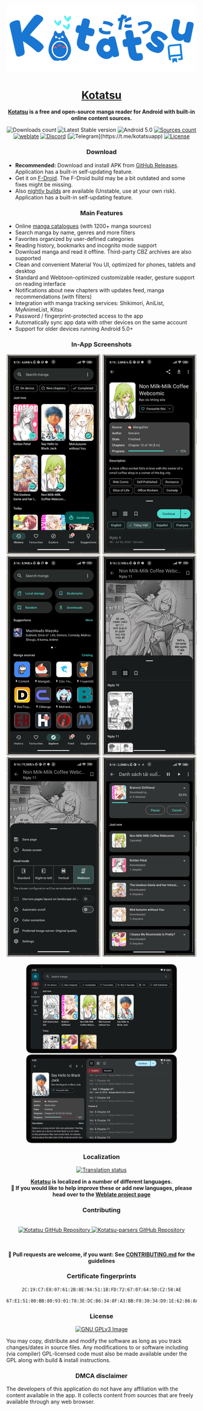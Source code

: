 <div align="center">

<a href="https://kotatsu.app">
    <img src="./.github/assets/vtuber.png" alt="Kotatsu Logo" title="Kotatsu" width="600"/>
</a>

# [Kotatsu](https://kotatsu.app)

**[Kotatsu](https://github.com/KotatsuApp/Kotatsu) is a free and open-source manga reader for Android with built-in online content sources.**

![Downloads count](https://img.shields.io/github/downloads/KotatsuApp/Kotatsu/total?color=1976d2) ![Latest Stable version](https://img.shields.io/github/v/release/KotatsuApp/Kotatsu?color=2596be&label=latest) ![Android 5.0](https://img.shields.io/badge/android-5.0+-brightgreen) [![Sources count](https://img.shields.io/badge/dynamic/yaml?url=https%3A%2F%2Fraw.githubusercontent.com%2FKotatsuApp%2Fkotatsu-parsers%2Frefs%2Fheads%2Fmaster%2F.github%2Fsummary.yaml&query=total&label=manga%20sources&color=%23E9321C)](https://github.com/KotatsuApp/kotatsu-parsers) [![weblate](https://hosted.weblate.org/widgets/kotatsu/-/strings/svg-badge.svg)](https://hosted.weblate.org/engage/kotatsu/) [![Discord](https://img.shields.io/discord/898363402467045416?color=5865f2&label=discord)](https://discord.gg/NNJ5RgVBC5) [![Telegram](https://img.shields.io/badge/chat-telegram-60ACFF?)](https://t.me/kotatsuapp) [![License](https://img.shields.io/github/license/KotatsuApp/Kotatsu)](https://github.com/KotatsuApp/Kotatsu/blob/devel/LICENSE)

### Download

<div align="left">

* **Recommended:** Download and install APK from [GitHub Releases](https://github.com/KotatsuApp/Kotatsu/releases/latest). Application has a built-in self-updating feature.
* Get it on [F-Droid](https://f-droid.org/packages/org.koitharu.kotatsu). The F-Droid build may be a bit outdated and some fixes might be missing.
* Also [nightly builds](https://github.com/KotatsuApp/Kotatsu-nightly/releases) are available (Unstable, use at your own risk). Application has a built-in self-updating feature.

</div>

### Main Features

<div align="left">

* Online [manga catalogues](https://github.com/KotatsuApp/kotatsu-parsers) (with 1200+ manga sources)
* Search manga by name, genres and more filters
* Favorites organized by user-defined categories
* Reading history, bookmarks and incognito mode support
* Download manga and read it offline. Third-party CBZ archives are also supported
* Clean and convenient Material You UI, optimized for phones, tablets and desktop
* Standard and Webtoon-optimized customizable reader, gesture support on reading interface
* Notifications about new chapters with updates feed, manga recommendations (with filters)
* Integration with manga tracking services: Shikimori, AniList, MyAnimeList, Kitsu
* Password / fingerprint-protected access to the app
* Automatically sync app data with other devices on the same account
* Support for older devices running Android 5.0+

</div>

### In-App Screenshots

<div align="center">
    <img src="./metadata/en-US/images/phoneScreenshots/1.png" alt="Mobile view" width="250"/>
    <img src="./metadata/en-US/images/phoneScreenshots/2.png" alt="Mobile view" width="250"/>
    <img src="./metadata/en-US/images/phoneScreenshots/3.png" alt="Mobile view" width="250"/>
    <img src="./metadata/en-US/images/phoneScreenshots/4.png" alt="Mobile view" width="250"/>
    <img src="./metadata/en-US/images/phoneScreenshots/5.png" alt="Mobile view" width="250"/>
    <img src="./metadata/en-US/images/phoneScreenshots/6.png" alt="Mobile view" width="250"/>
</div>

<br>

<div align="center">
    <img src="./metadata/en-US/images/tenInchScreenshots/1.png" alt="Tablet view" width="400"/>
    <img src="./metadata/en-US/images/tenInchScreenshots/2.png" alt="Tablet view" width="400"/>
</div>

### Localization

<a href="https://hosted.weblate.org/engage/kotatsu/">
<img src="https://hosted.weblate.org/widget/kotatsu/horizontal-auto.png" alt="Translation status" />
</a>

**[Kotatsu](https://github.com/KotatsuApp/Kotatsu) is localized in a number of different languages.**<br>
**📌 If you would like to help improve these or add new languages,
please head over to the [Weblate project page](https://hosted.weblate.org/engage/kotatsu/)**

### Contributing

<br>

<a href="https://github.com/KotatsuApp/Kotatsu">
  <picture>
    <source srcset="https://github-readme-stats.vercel.app/api/pin/?username=KotatsuApp&repo=Kotatsu&bg_color=0d1117&text_color=1976d2&title_color=1976d2&icon_color=0877d2&border_radius=10&description_lines_count=2&show_owner=true" media="(prefers-color-scheme: dark)">
    <img src="https://github-readme-stats.vercel.app/api/pin/?username=KotatsuApp&repo=Kotatsu&text_color=1976d2&title_color=1976d2&icon_color=0877d2&border_radius=10&description_lines_count=2&show_owner=true" alt="Kotatsu GitHub Repository">
  </picture>
</a>
<a href="https://github.com/KotatsuApp/Kotatsu-parsers">
  <picture>
    <source srcset="https://github-readme-stats.vercel.app/api/pin/?username=KotatsuApp&repo=Kotatsu-parsers&bg_color=0d1117&text_color=1976d2&title_color=1976d2&icon_color=0877d2&border_radius=10&description_lines_count=2&show_owner=true" media="(prefers-color-scheme: dark)">
    <img src="https://github-readme-stats.vercel.app/api/pin/?username=KotatsuApp&repo=Kotatsu-parsers&text_color=1976d2&title_color=1976d2&icon_color=0877d2&border_radius=10&description_lines_count=2&show_owner=true" alt="Kotatsu-parsers GitHub Repository">
  </picture>
</a><br></br>

</br>

**📌 Pull requests are welcome, if you want: See [CONTRIBUTING.md](https://github.com/KotatsuApp/Kotatsu/blob/devel/CONTRIBUTING.md) for the guidelines**

### Certificate fingerprints

```plaintext
2C:19:C7:E8:07:61:2B:8E:94:51:1B:FD:72:67:07:64:5D:C2:58:AE
```

```plaintext
67:E1:51:00:BB:80:93:01:78:3E:DC:B6:34:8F:A3:BB:F8:30:34:D9:1E:62:86:8A:91:05:3D:BD:70:DB:3F:18
```

### License

[![GNU GPLv3 Image](https://www.gnu.org/graphics/gplv3-127x51.png)](http://www.gnu.org/licenses/gpl-3.0.en.html)

<div align="left">

You may copy, distribute and modify the software as long as you track changes/dates in source files. Any modifications to or software including (via compiler) GPL-licensed code must also be made available under the GPL along with build & install instructions.

</div>

### DMCA disclaimer

<div align="left">

The developers of this application do not have any affiliation with the content available in the app. It collects content from sources that are freely available through any web browser.

</div>
